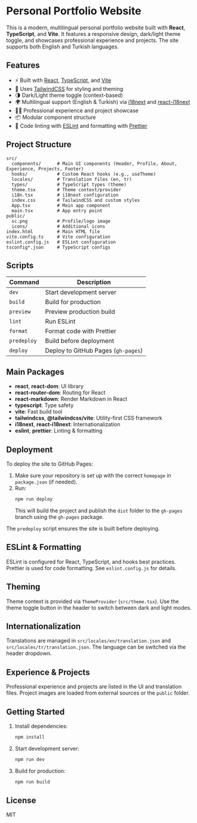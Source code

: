 # Personal Portfolio Website

This is a modern, multilingual personal portfolio website built with **React**, **TypeScript**, and **Vite**. It features a responsive design, dark/light theme toggle, and showcases professional experience and projects. The site supports both English and Turkish languages.

## Features

- ⚡ Built with [React](https://react.dev/), [TypeScript](https://www.typescriptlang.org/), and [Vite](https://vitejs.dev/)
- 🎨 Uses [TailwindCSS](https://tailwindcss.com/) for styling and theming
- 🌗 Dark/Light theme toggle (context-based)
- 🌍 Multilingual support (English & Turkish) via [i18next](https://www.i18next.com/) and [react-i18next](https://react.i18next.com/)
- 🧑‍💻 Professional experience and project showcase
- 📦 Modular component structure
- 🧹 Code linting with [ESLint](https://eslint.org/) and formatting with [Prettier](https://prettier.io/)

## Project Structure

```
src/
  components/      # Main UI components (Header, Profile, About, Experience, Projects, Footer)
  hooks/           # Custom React hooks (e.g., useTheme)
  locales/         # Translation files (en, tr)
  types/           # TypeScript types (theme)
  theme.tsx        # Theme context/provider
  i18n.tsx         # i18next configuration
  index.css        # TailwindCSS and custom styles
  App.tsx          # Main app component
  main.tsx         # App entry point
public/
  sc.png           # Profile/logo image
  icons/           # Additional icons
index.html         # Main HTML file
vite.config.ts     # Vite configuration
eslint.config.js   # ESLint configuration
tsconfig*.json     # TypeScript configs
```

## Scripts

| Command     | Description                         |
| ----------- | ----------------------------------- |
| `dev`       | Start development server            |
| `build`     | Build for production                |
| `preview`   | Preview production build            |
| `lint`      | Run ESLint                          |
| `format`    | Format code with Prettier           |
| `predeploy` | Build before deployment             |
| `deploy`    | Deploy to GitHub Pages (`gh-pages`) |

## Main Packages

- **react**, **react-dom**: UI library
- **react-router-dom**: Routing for React
- **react-markdown**: Render Markdown in React
- **typescript**: Type safety
- **vite**: Fast build tool
- **tailwindcss**, **@tailwindcss/vite**: Utility-first CSS framework
- **i18next**, **react-i18next**: Internationalization
- **eslint**, **prettier**: Linting & formatting

## Deployment

To deploy the site to GitHub Pages:

1. Make sure your repository is set up with the correct `homepage` in `package.json` (if needed).
2. Run:
   ```bash
   npm run deploy
   ```
   This will build the project and publish the `dist` folder to the `gh-pages` branch using the `gh-pages` package.

The `predeploy` script ensures the site is built before deploying.

## ESLint & Formatting

ESLint is configured for React, TypeScript, and hooks best practices. Prettier is used for code formatting. See `eslint.config.js` for details.

## Theming

Theme context is provided via `ThemeProvider` (`src/theme.tsx`). Use the theme toggle button in the header to switch between dark and light modes.

## Internationalization

Translations are managed in `src/locales/en/translation.json` and `src/locales/tr/translation.json`. The language can be switched via the header dropdown.

## Experience & Projects

Professional experience and projects are listed in the UI and translation files. Project images are loaded from external sources or the `public` folder.

## Getting Started

1. Install dependencies:
   ```bash
   npm install
   ```
2. Start development server:
   ```bash
   npm run dev
   ```
3. Build for production:
   ```bash
   npm run build
   ```

## License

MIT
